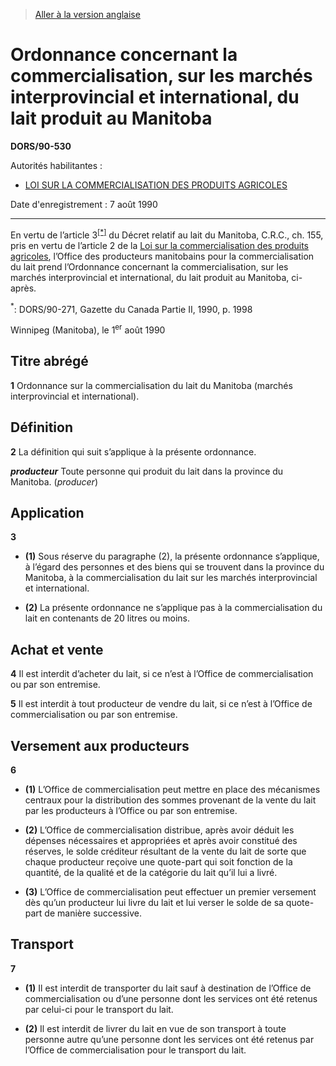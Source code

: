 > [Aller à la version anglaise](/en/Regulations/Statutory%20Orders%20and%20Regulations/90/530.md)

# Ordonnance concernant la commercialisation, sur les marchés interprovincial et international, du lait produit au Manitoba

**DORS/90-530**

Autorités habilitantes : 
- [LOI SUR LA COMMERCIALISATION DES PRODUITS AGRICOLES](/fr/Lois/Lois%20révisées%20du%20Canada/A/A-6.md)

Date d'enregistrement : 7 août 1990

----------

En vertu de l’article 3<sup><a href='#footnote1_f'>[*]</a></sup> du Décret relatif au lait du Manitoba, C.R.C., ch. 155, pris en vertu de l’article 2 de la [Loi sur la commercialisation des produits agricoles](/fr/Lois/Lois%20révisées%20du%20Canada/A/A-6.md), l’Office des producteurs manitobains pour la commercialisation du lait prend l’Ordonnance concernant la commercialisation, sur les marchés interprovincial et international, du lait produit au Manitoba, ci-après.

<a name='footnote1_f'><sup>*</sup></a>: DORS/90-271, Gazette du Canada Partie II, 1990, p. 1998<br />

Winnipeg (Manitoba), le 1<sup>er</sup> août 1990




## Titre abrégé


**1** Ordonnance sur la commercialisation du lait du Manitoba (marchés interprovincial et international).




## Définition


**2** La définition qui suit s’applique à la présente ordonnance.

***producteur*** Toute personne qui produit du lait dans la province du Manitoba. (*producer*)




## Application


**3** 

- **(1)** Sous réserve du paragraphe (2), la présente ordonnance s’applique, à l’égard des personnes et des biens qui se trouvent dans la province du Manitoba, à la commercialisation du lait sur les marchés interprovincial et international.

- **(2)** La présente ordonnance ne s’applique pas à la commercialisation du lait en contenants de 20 litres ou moins.




## Achat et vente


**4** Il est interdit d’acheter du lait, si ce n’est à l’Office de commercialisation ou par son entremise.



**5** Il est interdit à tout producteur de vendre du lait, si ce n’est à l’Office de commercialisation ou par son entremise.




## Versement aux producteurs


**6** 

- **(1)** L’Office de commercialisation peut mettre en place des mécanismes centraux pour la distribution des sommes provenant de la vente du lait par les producteurs à l’Office ou par son entremise.

- **(2)** L’Office de commercialisation distribue, après avoir déduit les dépenses nécessaires et appropriées et après avoir constitué des réserves, le solde créditeur résultant de la vente du lait de sorte que chaque producteur reçoive une quote-part qui soit fonction de la quantité, de la qualité et de la catégorie du lait qu’il lui a livré.

- **(3)** L’Office de commercialisation peut effectuer un premier versement dès qu’un producteur lui livre du lait et lui verser le solde de sa quote-part de manière successive.




## Transport


**7** 

- **(1)** Il est interdit de transporter du lait sauf à destination de l’Office de commercialisation ou d’une personne dont les services ont été retenus par celui-ci pour le transport du lait.

- **(2)** Il est interdit de livrer du lait en vue de son transport à toute personne autre qu’une personne dont les services ont été retenus par l’Office de commercialisation pour le transport du lait.


